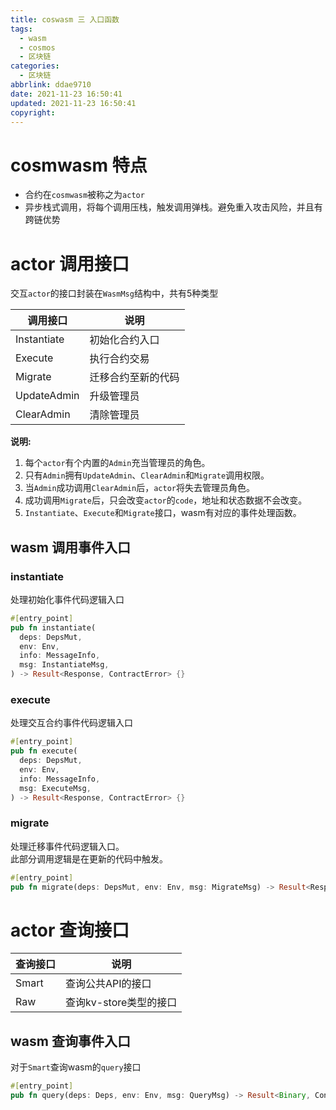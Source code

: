 ```yaml
---
title: coswasm 三 入口函数
tags:
  - wasm
  - cosmos
  - 区块链
categories:
  - 区块链
abbrlink: ddae9710
date: 2021-11-23 16:50:41
updated: 2021-11-23 16:50:41
copyright:
---
```


# cosmwasm 特点
- 合约在`cosmwasm`被称之为`actor`
- 异步栈式调用，将每个调用压栈，触发调用弹栈。避免重入攻击风险，并且有跨链优势

# actor 调用接口
交互`actor`的接口封装在`WasmMsg`结构中，共有5种类型

| 调用接口    | 说明               |
| ----------- | ------------------ |
| Instantiate | 初始化合约入口     |
| Execute     | 执行合约交易       |
| Migrate     | 迁移合约至新的代码 |
| UpdateAdmin | 升级管理员         |
| ClearAdmin  | 清除管理员         |

**说明:**
1. 每个`actor`有个内置的`Admin`充当管理员的角色。
2. 只有`Admin`拥有`UpdateAdmin`、`ClearAdmin`和`Migrate`调用权限。
3. 当`Admin`成功调用`ClearAdmin`后，`actor`将失去管理员角色。
4. 成功调用`Migrate`后，只会改变`actor`的`code`，地址和状态数据不会改变。
5. `Instantiate`、`Execute`和`Migrate`接口，wasm有对应的事件处理函数。

## wasm 调用事件入口
### instantiate
处理初始化事件代码逻辑入口
```rust
#[entry_point]
pub fn instantiate(
  deps: DepsMut,
  env: Env,
  info: MessageInfo,
  msg: InstantiateMsg,
) -> Result<Response, ContractError> {}
```

### execute
处理交互合约事件代码逻辑入口
```rust
#[entry_point]
pub fn execute(
  deps: DepsMut,
  env: Env,
  info: MessageInfo,
  msg: ExecuteMsg,
) -> Result<Response, ContractError> {}
```

### migrate
处理迁移事件代码逻辑入口。  
此部分调用逻辑是在更新的代码中触发。
```rust
#[entry_point]
pub fn migrate(deps: DepsMut, env: Env, msg: MigrateMsg) -> Result<Response, ContractError> {}
```

# actor 查询接口
| 查询接口 | 说明                   |
| -------- | ---------------------- |
| Smart    | 查询公共API的接口      |
| Raw      | 查询kv-store类型的接口 |
## wasm 查询事件入口 
对于`Smart`查询wasm的`query`接口
```rust
#[entry_point]
pub fn query(deps: Deps, env: Env, msg: QueryMsg) -> Result<Binary, ContractError> {}
```
